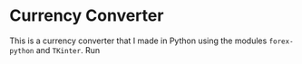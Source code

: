 # Currency Converter
This is a currency converter that I made in Python using the modules `forex-python` and `TKinter`. Run 
